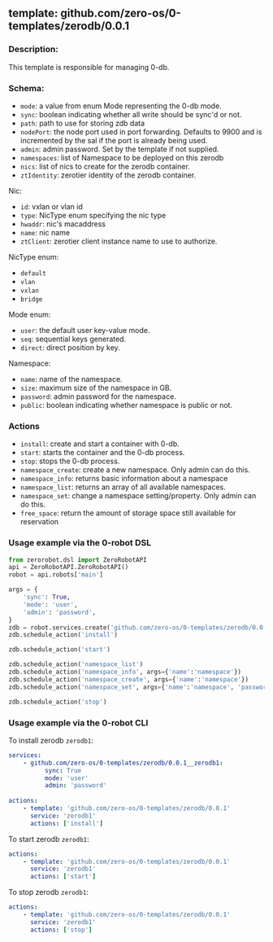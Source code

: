 ## template: github.com/zero-os/0-templates/zerodb/0.0.1

### Description:
This template is responsible for managing 0-db.

### Schema:

- `mode`: a value from enum Mode representing the 0-db mode.
- `sync`: boolean indicating whether all write should be sync'd or not.
- `path`: path to use for storing zdb data
- `nodePort`: the node port used in port forwarding. Defaults to 9900 and is incremented by the sal if the port is already being used.
- `admin`: admin password. Set by the template if not supplied.
- `namespaces`: list of Namespace to be deployed on this zerodb
- `nics`: list of nics to create for the zerodb container.
- `ztIdentity`: zerotier identity of the zerodb container.

Nic:
- `id`: vxlan or vlan id
- `type`: NicType enum specifying the nic type
- `hwaddr`: nic's macaddress
- `name`: nic name
- `ztClient`: zerotier client instance name to use to authorize.

NicType enum: 
- `default` 
- `vlan`
- `vxlan`
- `bridge`

Mode enum:
- `user`: the default user key-value mode.
- `seq`: sequential keys generated.
- `direct`: direct position by key.

Namespace:
- `name`: name of the namespace.
- `size`: maximum size of the namespace in GB.
- `password`: admin password for the namespace.
- `public`: boolean indicating whether namespace is public or not.


### Actions
- `install`: create and start a container with 0-db.
- `start`: starts the container and the 0-db process. 
- `stop`: stops the 0-db process.
- `namespace_create`: create a new namespace. Only admin can do this.
- `namespace_info`: returns basic information about a namespace
- `namespace_list`: returns an array of all available namespaces.
- `namespace_set`: change a namespace setting/property. Only admin can do this.
- `free_space`: return the amount of storage space still available for reservation



### Usage example via the 0-robot DSL

```python
from zerorobot.dsl import ZeroRobotAPI
api = ZeroRobotAPI.ZeroRobotAPI()
robot = api.robots['main']

args = {
    'sync': True,
    'mode': 'user',
    'admin': 'password',
}
zdb = robot.services.create('github.com/zero-os/0-templates/zerodb/0.0.1', 'zerodb1', data=args)
zdb.schedule_action('install')

zdb.schedule_action('start')

zdb.schedule_action('namespace_list')
zdb.schedule_action('namespace_info', args={'name':'namespace'})
zdb.schedule_action('namespace_create', args={'name':'namespace'})
zdb.schedule_action('namespace_set', args={'name':'namespace', 'password': 'password'})

zdb.schedule_action('stop')
```


### Usage example via the 0-robot CLI

To install zerodb `zerodb1`:

```yaml
services:
    - github.com/zero-os/0-templates/zerodb/0.0.1__zerodb1:
          sync: True
          mode: 'user'
          admin: 'password'
          
actions:
    - template: 'github.com/zero-os/0-templates/zerodb/0.0.1'
      service: 'zerodb1'
      actions: ['install']

```


To start  zerodb `zerodb1`:

```yaml
actions:
    - template: 'github.com/zero-os/0-templates/zerodb/0.0.1'
      service: 'zerodb1'
      actions: ['start']

```


To stop  zerodb `zerodb1`:

```yaml
actions:
    - template: 'github.com/zero-os/0-templates/zerodb/0.0.1'
      service: 'zerodb1'
      actions: ['stop']

```

